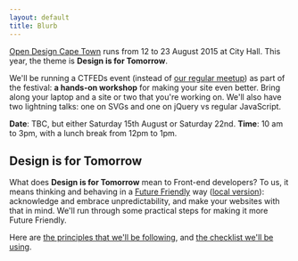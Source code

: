 ```yaml
---
layout: default
title: Blurb
---
```


[Open Design Cape Town](http://opendesignct.com/) runs from 12 to 23 August 2015 at City Hall. This year, the theme is **Design is for Tomorrow**.

We'll be running a CTFEDs event (instead of [our regular meetup](http://www.meetup.com/ctfeds/)) as part of the festival: **a hands-on workshop** for making your site even better. Bring along your laptop and a site or two that you're working on. We'll also have two lightning talks: one on SVGs and one on jQuery vs regular JavaScript.

**Date**: TBC, but either Saturday 15th August or Saturday 22nd.
**Time**: 10 am to 3pm, with a lunch break from 12pm to 1pm.

## Design is for Tomorrow

What does **Design is for Tomorrow** mean to Front-end developers? To us, it means thinking and behaving in a [Future Friendly](http://futurefriendlyweb.com/) way ([local version](http://www.futurefriendly.co.za/)): acknowledge and embrace unpredictability, and make your websites with that in mind. We'll run through some practical steps for making it more Future Friendly.

Here are [the principles that we'll be following](open-design-2015-principles.html), and [the checklist we'll be using](open-design-2015-checklist.html).